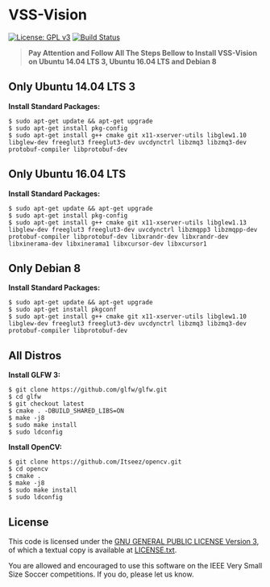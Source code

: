 VSS-Vision 
==========
[![License: GPL v3](https://img.shields.io/badge/License-GPL%20v3-blue.svg)][gpl3]
[![Build Status](https://travis-ci.org/SIRLab/VSS-Vision.svg?branch=master)][travis]

> **Pay Attention and Follow All The Steps Bellow to Install VSS-Vision on Ubuntu 14.04 LTS 3, Ubuntu 16.04 LTS and Debian 8**

**Only Ubuntu 14.04 LTS 3** 
---------------------------
**Install Standard Packages:**
```
$ sudo apt-get update && apt-get upgrade
$ sudo apt-get install pkg-config
$ sudo apt-get install g++ cmake git x11-xserver-utils libglew1.10 libglew-dev freeglut3 freeglut3-dev uvcdynctrl libzmq3 libzmq3-dev protobuf-compiler libprotobuf-dev
```

**Only Ubuntu 16.04 LTS** 
---------------------------
**Install Standard Packages:**
```
$ sudo apt-get update && apt-get upgrade
$ sudo apt-get install pkg-config
$ sudo apt-get install g++ cmake git x11-xserver-utils libglew1.13 libglew-dev freeglut3 freeglut3-dev uvcdynctrl libzmqpp3 libzmqpp-dev protobuf-compiler libprotobuf-dev libxrandr-dev libxrandr-dev libxinerama-dev libxinerama1 libxcursor-dev libxcursor1
```

**Only Debian 8** 
---------------------------
**Install Standard Packages:**
```
$ sudo apt-get update && apt-get upgrade
$ sudo apt-get install pkgconf
$ sudo apt-get install g++ cmake git x11-xserver-utils libglew1.10 libglew-dev freeglut3 freeglut3-dev uvcdynctrl libzmq3 libzmq3-dev protobuf-compiler libprotobuf-dev
```

**All Distros** 
---------------------------

**Install GLFW 3:**
```
$ git clone https://github.com/glfw/glfw.git
$ cd glfw
$ git checkout latest
$ cmake . -DBUILD_SHARED_LIBS=ON
$ make -j8
$ sudo make install
$ sudo ldconfig
```

**Install OpenCV:**
```
$ git clone https://github.com/Itseez/opencv.git
$ cd opencv
$ cmake .
$ make -j8
$ sudo make install
$ sudo ldconfig
```

License
-------

This code is licensed under the [GNU GENERAL PUBLIC LICENSE Version 3][gpl3], of which a textual copy is available at [LICENSE.txt](LICENSE.txt).

You are allowed and encouraged to use this software on the IEEE Very Small Size Soccer competitions.  If you do, please let us know.

[gpl3]: http://www.gnu.org/licenses/gpl-3.0/
[sirface]: https://www.facebook.com/sirlab.faeterj/
[siryou]: https://www.youtube.com/channel/UCLXQhza5oA2EJYsYDbr41ZQ
[sirlink]: https://www.linkedin.com/company/sir-lab
[vss]: http://www.cbrobotica.org/
[protobuf]: https://developers.google.com/protocol-buffers/
[zmq]: http://zeromq.org/
[opencv]: http://opencv.org/
[glfw]: http://www.glfw.org/
[imgui]: https://github.com/ocornut/imgui/
[travis]: https://travis-ci.org/SIRLab/VSS-Vision
[samplestrategy]: https://github.com/SIRLab/VSS-SampleStrategy




